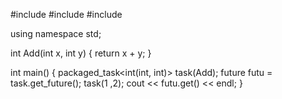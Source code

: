 #include <future>
#include <iostream>
#include <thread>

using namespace std;

int Add(int x, int y) {
	return x + y;
}

int main() {
	packaged_task<int(int, int)> task(Add);
	future<int> futu = task.get_future();
	task(1 ,2);
	cout << futu.get() << endl;
}
